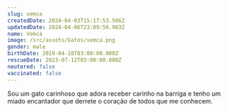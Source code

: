 ```yaml
---
slug: vemca
createdDate: 2024-04-03T15:17:53.566Z
updatedDate: 2024-04-06T23:09:56.983Z
name: Vemcá
image: /src/assets/Gatos/vemca.png
gender: male
birthDate: 2019-04-18T03:00:00.000Z
rescueDate: 2023-07-12T03:00:00.000Z
neutered: false
vaccinated: false
---
```



Sou um gato carinhoso que adora receber carinho na barriga e tenho um miado encantador que derrete o coração de todos que me conhecem.
